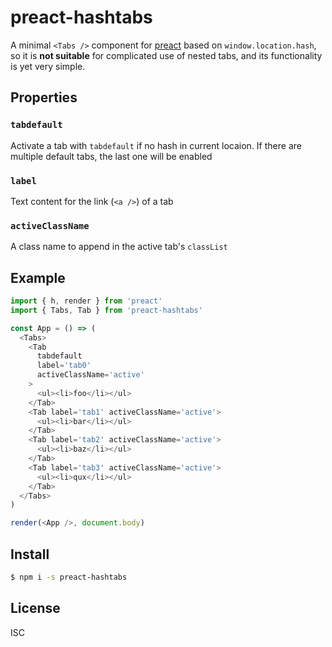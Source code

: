 # preact-hashtabs

A minimal `<Tabs />` component for
[preact](https://github.com/developit/preact) based on
`window.location.hash`, so it is **not suitable** for complicated use of nested
tabs, and its functionality is yet very simple.

## Properties

### `tabdefault`

Activate a tab with `tabdefault` if no hash in current locaion.  If there are
multiple default tabs, the last one will be enabled

### `label`

Text content for the link (`<a />`) of a tab

### `activeClassName`

A class name to append in the active tab's `classList`

## Example

```js
import { h, render } from 'preact'
import { Tabs, Tab } from 'preact-hashtabs'

const App = () => (
  <Tabs>
    <Tab
      tabdefault
      label='tab0'
      activeClassName='active'
    >
      <ul><li>foo</li></ul>
    </Tab>
    <Tab label='tab1' activeClassName='active'>
      <ul><li>bar</li></ul>
    </Tab>
    <Tab label='tab2' activeClassName='active'>
      <ul><li>baz</li></ul>
    </Tab>
    <Tab label='tab3' activeClassName='active'>
      <ul><li>qux</li></ul>
    </Tab>
  </Tabs>
)

render(<App />, document.body)
```

## Install

```bash
$ npm i -s preact-hashtabs
```

## License

ISC

